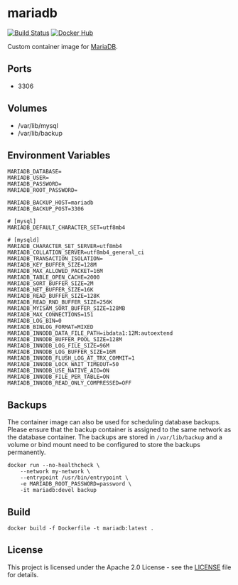 # mariadb

[![Build Status](https://drone.owncloud.com/api/badges/owncloud-ops/mariadb/status.svg)](https://drone.owncloud.com/owncloud-ops/mariadb/)
[![Docker Hub](https://img.shields.io/badge/docker-latest-blue.svg?logo=docker&logoColor=white)](https://hub.docker.com/r/owncloudops/mariadb)

Custom container image for [MariaDB](https://mariadb.com/kb/en/documentation/).

## Ports

- 3306

## Volumes

- /var/lib/mysql
- /var/lib/backup

## Environment Variables

```Shell
MARIADB_DATABASE=
MARIADB_USER=
MARIADB_PASSWORD=
MARIADB_ROOT_PASSWORD=

MARIADB_BACKUP_HOST=mariadb
MARIADB_BACKUP_POST=3306

# [mysql]
MARIADB_DEFAULT_CHARACTER_SET=utf8mb4

# [mysqld]
MARIADB_CHARACTER_SET_SERVER=utf8mb4
MARIADB_COLLATION_SERVER=utf8mb4_general_ci
MARIADB_TRANSACTION_ISOLATION=
MARIADB_KEY_BUFFER_SIZE=128M
MARIADB_MAX_ALLOWED_PACKET=16M
MARIADB_TABLE_OPEN_CACHE=2000
MARIADB_SORT_BUFFER_SIZE=2M
MARIADB_NET_BUFFER_SIZE=16K
MARIADB_READ_BUFFER_SIZE=128K
MARIADB_READ_RND_BUFFER_SIZE=256K
MARIADB_MYISAM_SORT_BUFFER_SIZE=128MB
MARIADB_MAX_CONNECTIONS=151
MARIADB_LOG_BIN=0
MARIADB_BINLOG_FORMAT=MIXED
MARIADB_INNODB_DATA_FILE_PATH=ibdata1:12M:autoextend
MARIADB_INNODB_BUFFER_POOL_SIZE=128M
MARIADB_INNODB_LOG_FILE_SIZE=96M
MARIADB_INNODB_LOG_BUFFER_SIZE=16M
MARIADB_INNODB_FLUSH_LOG_AT_TRX_COMMIT=1
MARIADB_INNODB_LOCK_WAIT_TIMEOUT=50
MARIADB_INNODB_USE_NATIVE_AIO=ON
MARIADB_INNODB_FILE_PER_TABLE=ON
MARIADB_INNODB_READ_ONLY_COMPRESSED=OFF
```

## Backups

The container image can also be used for scheduling database backups. Please ensure that the backup container is assigned to the same network as the database container. The backups are stored in `/var/lib/backup` and a volume or bind mount need to be configured to store the backups permanently.

```Shell
docker run --no-healthcheck \
    --network my-network \
    --entrypoint /usr/bin/entrypoint \
    -e MARIADB_ROOT_PASSWORD=password \
    -it mariadb:devel backup
```

## Build

```Shell
docker build -f Dockerfile -t mariadb:latest .
```

## License

This project is licensed under the Apache 2.0 License - see the [LICENSE](https://github.com/owncloud-ops/mariadb/blob/main/LICENSE) file for details.
